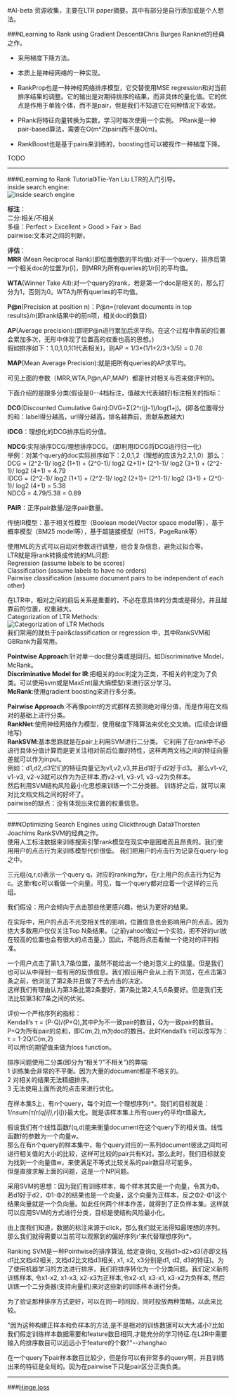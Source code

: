 #AI-beta
资源收集，主要在LTR paper摘要。其中有部分是自行添加或是个人想法。

###《Learning to Rank using Gradient Descent》Chris Burges
Ranknet的经典之作。 <br>
* 采用梯度下降方法。
* 本质上是神经网络的一种实现。

* RankProp也是一种神经网络排序模型，它交替使用MSE regression和对当前排序结果的调整。它的输出是对期待排序的结果，而非具体的量化值。它的优点是作用于单独个体，而不是pair，但是我们不知道它在何种情况下收敛。

* PRank将特征向量转换为实数，学习时每次使用一个实例。
PRank是一种pair-based算法，需要在O(m^2)pairs而不是O(m)。
* RankBoost也是基于pairs来训练的，boosting也可以被视作一种梯度下降。

TODO

--------------
###《Learning to Rank Tutorial》Tie-Yan Liu
LTR的入门引导。<br>
inside search engine:<br>
![inside search engine](/images/jiqixuexi/LTR_ISE.png)<br>

**标注**：<br>
二分:相关/不相关<br>
多级：Perfect > Excellent > Good > Fair > Bad<br>
pairwise:文本对之间的判断。<br>

**评估**：<br>
**MRR** (Mean Reciprocal Rank)(即位置倒数的平均值):对于一个query，排序后第一个相关doc的位置为r[i]，则MRR为所有queries的1/r[i]的平均值。<br>

**WTA**(Winner Take All):对一个query的rank，若是第一个doc是相关的，那么打分为1，否则为0。WTA为所有queries的平均值。<br>

**P@n**(Precision at position n)：P@n={relevant documents in top results}/n(即rank结果中的前n项，相关doc的数目)<br>

**AP**(Average precision):(即把P@n进行累加后求平均。在这个过程中靠前的位置会累加多次，无形中体现了位置高的权重也高的思想。)<br>
假如排序如下：1,0,1,0,1(1代表相关)，则AP = 1/3*(1/1+2/3+3/5) = 0.76<br>

**MAP**(Mean Average Precision):就是把所有queries的AP求平均。<br>

可见上面的参数（MRR,WTA,P@n,AP,MAP）都是针对相关与否来做评判的。<br>

下面介绍的是跟多分类(假设是0--4档标注，值越大代表越好)标注相关的指标：<br>

**DCG**(Discounted Cumulative Gain):DVG=Σ(2^r(j)-1)/log(1+j)。(即各位置得分的和：label得分越高，url得分越高，排名越靠前，贡献系数越大)<br>

**IDCG**：理想化的DCG排序后的分值。<br>

**NDCG**:实际排序DCG/理想排序DCG。（即利用IDCG将DCG进行归一化）<br>
举例：对某个query的doc实际排序如下：2,0,1,2（理想的应该为2,2,1,0）那么：<br>
DCG = (2^2-1)/ log2 (1+1) + (2^0-1)/ log2 (2+1)+ (2^1-1)/ log2 (3+1) + (2^2-1)/ log2 (4+1)  = 4.79<br>
IDCG = (2^2-1)/ log2 (1+1) + (2^2-1)/ log2 (2+1)+ (2^1-1)/ log2 (3+1) + (2^0-1)/ log2 (4+1)  = 5.38<br>
NDCG = 4.79/5.38 = 0.89 <br>

**PAIR**：正序pair数量/逆序pair数量。<br>

传统IR模型：基于相关性模型（Boolean model/Vector space model等），基于概率模型（BM25 model等），基于超链接模型（HITS，PageRank等）<br>

使用ML的方式可以自动对参数进行调整，组合复杂信息，避免过拟合等。<br>
LTR就是将rank转换成传统的ML问题:<br>
Regression (assume labels to be scores)<br>
Classification (assume labels to have no orders)<br>
Pairwise classification (assume document pairs to be
independent of each other)<br>

在LTR中，相对之间的前后关系是重要的，不必在意具体的分类或是得分。并且越靠前的位置，权重越大。<br>
Categorization of LTR Methods:<br>
![Categorization of LTR Methods](/images/jiqixuexi/LTR_cateOfLTR.png)<br>
我们常用的就处于pair&classification
or regression 中，其中RankSVM和GBRank为最常用。<br>

**Pointwise Approach**:针对单一doc做分类或是回归。如Discriminative Model， McRank。<br>
**Discriminative Model for IR**:把相关的doc判定为正类，不相关的判定为了负类。可以使用svm或是MaxEnt(最大熵模型)来进行区分学习。<br>
**McRank**:使用gradient boosting来进行多分类。<br>

**Pairwise Approach**:不再像point的方式那样去预测绝对得分值，而是作用在文档对的基础上进行分类。<br>
**RankNet**:使用神经网络作为模型，使用梯度下降算法来优化交叉熵。(后续会详细地写)<br>
**RankSVM**:基本思路就是在pair上利用SVM进行二分类。
它利用了在rank中不必进行具体分值计算而是更关注相对前后位置的特性，这样两两文档之间的特征向量差就可以作为input。<br>
例如：d1,d2,d3它们的特征向量记为v1,v2,v3,并且d1好于d2好于d3。
那么v1-v2, v1-v3, v2-v3就可以作为为正样本,而v2-v1, v3-v1, v3-v2为负样本。<br>
然后利用SVM结构风险最小化思想来训练一个二分类器。
训练好之后，就可以来对比文档文档之间的好坏了。<br>
pairwise的缺点：没有体现出来位置的权重信息。<br>

--------------

###《Optimizing Search Engines using Clickthrough Data》Thorsten Joachims
RankSVM的经典之作。<br>
使用人工标注数据来训练搜索引擎rank模型在现实中是困难而且昂贵的。我们使用用户的点击行为来训练模型代价很低。
我们把用户的点击行为记录在query-log之中。

三元组(q,r,c)表示一个query q，对应的ranking为r，在r上用户的点击行为记为c。这里r和c可以看做一个向量。可见，每一个query都对应着一个这样的三元组。

我们假设：用户会倾向于点击那些他更感兴趣，他认为更好的结果。

在实际中，用户的点击不光受相关性的影响，位置信息也会影响用户的点击。因为绝大多数用户仅仅关注Top N条结果。（之前yahoo!做过一个实验，把不好的url放在较高的位置也会有很大的点击量。）因此，不能将点击看做一个绝对的评判标准。

一个用户点击了第1,3,7条位置，虽然不能给出一个绝对意义上的估量。但是我们也可以从中得到一些有用的反馈信息。我们假设用户会从上而下浏览，在点击第3条之前，他浏览了第2条并且做了不去点击的决定。<br>
这样我们有理由认为第3条比第2条要好，第7条比第2,4,5,6条要好。但是我们无法比较第3和7条之间的优劣。


评价一个严格序列的指标：<br>
Kendall’s τ = (P-Q)/(P+Q),其中P为不一致pair的数目，Q为一致pair的数目。P+Q为所有pair的总和，即C(m,2),m为doc的数目。此时Kendall’s τ可以改写为：<br>
τ = 1-2Q/C(m,2)<br>
可以用τ的期望值来做为loss function。<br>

排序问题使用二分类(即分为“相关”/“不相关”)的弊端:<br>
1 训练集会非常的不平衡。因为大量的document都是不相关的。<br>
2 对相关的结果无法精细排序。<br>
3 无法使用上面所说的点击来进行优化。<br>

在样本集S上，有n个query，每个对应一个理想序列r*。我们的目标就是：1/n*sum{τ(r(q[i]),r*[i])}最大化。就是该样本集上所有query的平均τ值最大。

假设我们有个线性函数f(q,d)能来衡量document在这个query下的相关值。线性函数f的参数为一个向量w。<br>
那么在有n个query的样本集中，每个query对应的一系列document彼此之间均可进行相关值的大小的比较，这样可比较的pair共有K对。那么此时，我们目标就变为找到一个向量值w，来使满足不等式比较关系的pair数目尽可能多。<br>
但是直接求解上面的问题，这是一个NP问题。<br>

采用SVM的思想：因为我们有训练样本，每个样本其实是一个向量，令其为Φ。若d1好于d2，Φ1-Φ2的结果也是一个向量，这个向量为正样本，反之Φ2-Φ1这个结果向量就是一个负向量。如此任何两个样本作差，就得到了正负样本集。这样就可以应用SVM的方式进行分类，目标是使结构风险最小化。

由上面我们知道，数据的标注来源于click，那么我们就无法得知最理想的序列。那么我们就得需要以当前可以观察到的偏好序列r'来代替理想序列r*。


Ranking SVM是一种Pointwise的排序算法, 给定查询q, 文档d1>d2>d3(亦即文档d1比文档d2相关, 文档d2比文档d3相关, x1, x2, x3分别是d1, d2, d3的特征)。为了使用机器学习的方法进行排序，我们将排序转化为一个分类问题。我们定义新的训练样本, 令x1-x2, x1-x3, x2-x3为正样本,令x2-x1, x3-x1, x3-x2为负样本, 然后训练一个二分类器(支持向量机)来对这些新的训练样本进行分类。

为了验证那种排序方式更好，可以在同一时间段，同时投放两种策略，以此来比较。

"因为这种构建正样本和负样本的方法,是不是相对的训练数据可以大大减小?比如我们假定训练样本数据需要和feature数目相同,才能充分的学习特征.在L2R中需要输入的排序数目可以远远小于feature的个数?"--zhanghao

在一个query下pair样本数目比较少，但是你可以有非常多的query啊，并且训练出来的特征是全局的。因为在pairwise下只是pair区分正类负类。



--------------
###[Hinge loss](http://en.wikipedia.org/wiki/Hinge_loss)





















